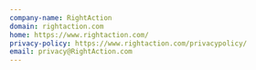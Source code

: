 ```yaml
---
company-name: RightAction
domain: rightaction.com
home: https://www.rightaction.com/
privacy-policy: https://www.rightaction.com/privacypolicy/
email: privacy@RightAction.com
---
```




